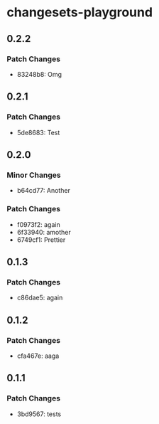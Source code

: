 # changesets-playground

## 0.2.2

### Patch Changes

- 83248b8: Omg

## 0.2.1

### Patch Changes

- 5de8683: Test

## 0.2.0

### Minor Changes

- b64cd77: Another

### Patch Changes

- f0973f2: again
- 6f33940: amother
- 6749cf1: Prettier

## 0.1.3

### Patch Changes

- c86dae5: again

## 0.1.2

### Patch Changes

- cfa467e: aaga

## 0.1.1

### Patch Changes

- 3bd9567: tests
